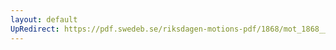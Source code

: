 ```yaml
---
layout: default
UpRedirect: https://pdf.swedeb.se/riksdagen-motions-pdf/1868/mot_1868__fk__00078/mot_1868__fk__00078_001.pdf
---
```


